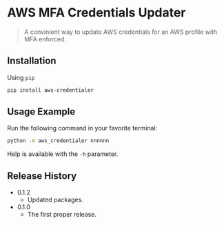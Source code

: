 # AWS MFA Credentials Updater

> A convinient way to update AWS credentials for an AWS profile with MFA enforced.

## Installation

Using `pip`

```sh
pip install aws-credentialer
```

## Usage Example

Run the following command in your favorite terminal:

```sh
python -m aws_credentialer nnnnnn
```

Help is available with the `-h` parameter.

## Release History

* 0.1.2
  * Updated packages.
* 0.1.0
  * The first proper release.
